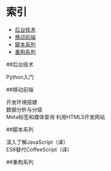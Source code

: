 # 索引

* [后台技术](#后台技术)
* [移动前端](#移动前端)
* [脚本系列](#脚本系列)
* [重构系列](#重构系列)

##后台技术

Python入门


##移动前端

开发环境搭建<br/>
数据分析与分级<br/>
Meta标签和媒体查询
利用HTML5开发网站


##脚本系列

深入了解JavaScript（译）<br/>
ES6替代CoffeeScript（译）


##重构系列